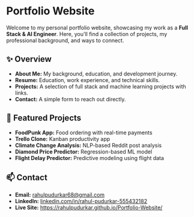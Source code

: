 
# Portfolio Website

Welcome to my personal portfolio website, showcasing my work as a **Full Stack & AI Engineer**. Here, you'll find a collection of projects, my professional background, and ways to connect.

## ✨ Overview

- **About Me:** My background, education, and development journey.
- **Resume:** Education, work experience, and technical skills.
- **Projects:** A selection of full stack and machine learning projects with links.
- **Contact:** A simple form to reach out directly.

## 📁 Featured Projects

* **FoodPunk App:** Food ordering with real-time payments
* **Trello Clone:** Kanban productivity app
* **Climate Change Analysis:** NLP-based Reddit post analysis
* **Diamond Price Predictor:** Regression-based ML model
* **Flight Delay Predictor:** Predictive modeling using flight data

## 📫 Contact

* **Email:** [rahulpudurkar68@gmail.com](mailto:rahulpudurkar68@gmail.com)
* **LinkedIn:** [linkedin.com/in/rahul-pudurkar-555432182](https://linkedin.com/in/rahul-pudurkar-555432182)
* **Live Site:** https://rahulpudurkar.github.io/Portfolio-Website/
